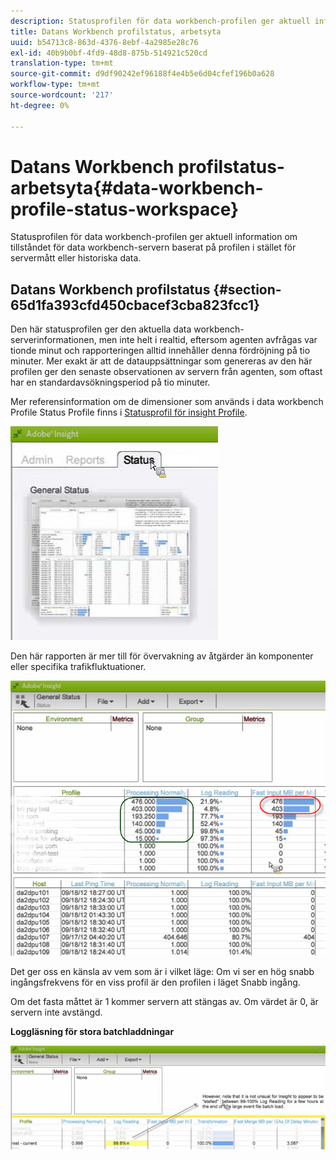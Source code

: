 ```yaml
---
description: Statusprofilen för data workbench-profilen ger aktuell information om tillståndet för data workbench-servern baserat på profilen i stället för servermått eller historiska data.
title: Datans Workbench profilstatus, arbetsyta
uuid: b54713c8-863d-4376-8ebf-4a2985e28c76
exl-id: 40b9b0bf-4fd9-48d8-875b-514921c520cd
translation-type: tm+mt
source-git-commit: d9df90242ef96188f4e4b5e6d04cfef196b0a628
workflow-type: tm+mt
source-wordcount: '217'
ht-degree: 0%

---
```


# Datans Workbench profilstatus-arbetsyta{#data-workbench-profile-status-workspace}

Statusprofilen för data workbench-profilen ger aktuell information om tillståndet för data workbench-servern baserat på profilen i stället för servermått eller historiska data.

## Datans Workbench profilstatus {#section-65d1fa393cfd450cbacef3cba823fcc1}

Den här statusprofilen ger den aktuella data workbench-serverinformationen, men inte helt i realtid, eftersom agenten avfrågas var tionde minut och rapporteringen alltid innehåller denna fördröjning på tio minuter. Mer exakt är att de datauppsättningar som genereras av den här profilen ger den senaste observationen av servern från agenten, som oftast har en standardavsökningsperiod på tio minuter.

Mer referensinformation om de dimensioner som används i data workbench Profile Status Profile finns i [Statusprofil för insight Profile](../../../home/monitoring-installation/monitoring-profiles/monitoring-profile-using.md#concept-d4cd7da41c8a42bab4aea25418264e64).

![](assets/Status_General_Status.png)

Den här rapporten är mer till för övervakning av åtgärder än komponenter eller specifika trafikfluktuationer.

![](assets/Status_General_page.png)

Det ger oss en känsla av vem som är i vilket läge: Om vi ser en hög snabb ingångsfrekvens för en viss profil är den profilen i läget Snabb ingång.

Om det fasta måttet är 1 kommer servern att stängas av. Om värdet är 0, är servern inte avstängd.

**Loggläsning för stora batchladdningar**

![](assets/Status_General_stalled_log.png)
